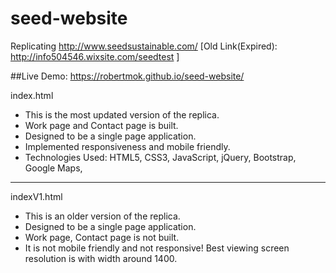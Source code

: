# seed-website

Replicating http://www.seedsustainable.com/  [Old Link(Expired): http://info504546.wixsite.com/seedtest ]

##Live Demo: https://robertmok.github.io/seed-website/

index.html
- This is the most updated version of the replica.
- Work page and Contact page is built.
- Designed to be a single page application.
- Implemented responsiveness and mobile friendly.
- Technologies Used: HTML5, CSS3, JavaScript, jQuery, Bootstrap, Google Maps, 

---

indexV1.html
- This is an older version of the replica.
- Designed to be a single page application.
- Work page, Contact page is not built.
- It is not mobile friendly and not responsive! Best viewing screen resolution is with width around 1400. 
